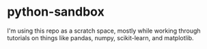 # python-sandbox
I'm using this repo as a scratch space, mostly while working through tutorials on things like pandas, numpy, scikit-learn, and matplotlib.
